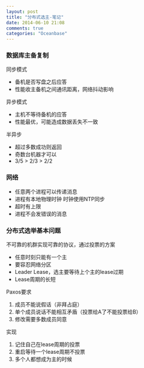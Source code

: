 ```yaml
---
layout: post
title: "分布式选主-笔记"
date: 2014-06-10 21:08
comments: true
categories: "Oceanbase"
---
```

### 数据库主备复制

同步模式

- 备机是否写盘之后应答
- 性能收主备机之间通讯距离，网络抖动影响

异步模式

- 主机不等待备机的应答
- 性能最优，可能造成数据丢失不一致

半异步

- 超过多数成功则返回
- 奇数台机器才可以
- 3/5 > 2/3 > 2/2

<!--more-->

### 网络

- 任意两个进程可以传递消息
- 进程有本地物理时钟 时钟使用NTP同步
- 超时有上限
- 进程不会发错误的消息

### 分布式选举基本问题

不可靠的机群实现可靠的协议，通过投票的方案

- 任意时刻只能有一个主 
- 要容忍网络分区
- Leader Lease，选主要等待上个主的lease过期
- Lease周期的长短

Paxos要求

1. 成员不能说假话（非拜占庭）
2. 单个成员说话不能相互矛盾（投票给A了不能投票给B）
2. 修改需要多数成员同意

实现

1. 记住自己在lease周期的投票
2. 重启等待一个lease周期不投票
3. 多个人都想成为主的时候




